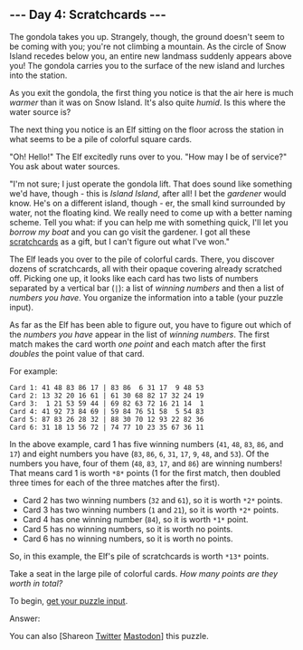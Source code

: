 
--- Day 4: Scratchcards ---
---------------------------

The gondola takes you up. Strangely, though, the ground doesn't seem to be coming with you; you're not climbing a mountain. As the circle of Snow Island recedes below you, an entire new landmass suddenly appears above you! The gondola carries you to the surface of the new island and lurches into the station.


As you exit the gondola, the first thing you notice is that the air here is much *warmer* than it was on Snow Island. It's also quite *humid*. Is this where the water source is?


The next thing you notice is an Elf sitting on the floor across the station in what seems to be a pile of colorful square cards.


"Oh! Hello!" The Elf excitedly runs over to you. "How may I be of service?" You ask about water sources.


"I'm not sure; I just operate the gondola lift. That does sound like something we'd have, though - this is *Island Island*, after all! I bet the *gardener* would know. He's on a different island, though - er, the small kind surrounded by water, not the floating kind. We really need to come up with a better naming scheme. Tell you what: if you can help me with something quick, I'll let you *borrow my boat* and you can go visit the gardener. I got all these [scratchcards](https://en.wikipedia.org/wiki/Scratchcard) as a gift, but I can't figure out what I've won."


The Elf leads you over to the pile of colorful cards. There, you discover dozens of scratchcards, all with their opaque covering already scratched off. Picking one up, it looks like each card has two lists of numbers separated by a vertical bar (`|`): a list of *winning numbers* and then a list of *numbers you have*. You organize the information into a table (your puzzle input).


As far as the Elf has been able to figure out, you have to figure out which of the *numbers you have* appear in the list of *winning numbers*. The first match makes the card worth *one point* and each match after the first *doubles* the point value of that card.


For example:



```
Card 1: 41 48 83 86 17 | 83 86  6 31 17  9 48 53
Card 2: 13 32 20 16 61 | 61 30 68 82 17 32 24 19
Card 3:  1 21 53 59 44 | 69 82 63 72 16 21 14  1
Card 4: 41 92 73 84 69 | 59 84 76 51 58  5 54 83
Card 5: 87 83 26 28 32 | 88 30 70 12 93 22 82 36
Card 6: 31 18 13 56 72 | 74 77 10 23 35 67 36 11

```

In the above example, card 1 has five winning numbers (`41`, `48`, `83`, `86`, and `17`) and eight numbers you have (`83`, `86`, `6`, `31`, `17`, `9`, `48`, and `53`). Of the numbers you have, four of them (`48`, `83`, `17`, and `86`) are winning numbers! That means card 1 is worth `*8*` points (1 for the first match, then doubled three times for each of the three matches after the first).


* Card 2 has two winning numbers (`32` and `61`), so it is worth `*2*` points.
* Card 3 has two winning numbers (`1` and `21`), so it is worth `*2*` points.
* Card 4 has one winning number (`84`), so it is worth `*1*` point.
* Card 5 has no winning numbers, so it is worth no points.
* Card 6 has no winning numbers, so it is worth no points.


So, in this example, the Elf's pile of scratchcards is worth `*13*` points.


Take a seat in the large pile of colorful cards. *How many points are they worth in total?*



To begin, [get your puzzle input](4/input).


Answer:  


You can also [Shareon
 [Twitter](https://twitter.com/intent/tweet?text=%22Scratchcards%22+%2D+Day+4+%2D+Advent+of+Code+2023&url=https%3A%2F%2Fadventofcode%2Ecom%2F2023%2Fday%2F4&related=ericwastl&hashtags=AdventOfCode)
[Mastodon](javascript:void(0);)] this puzzle.


